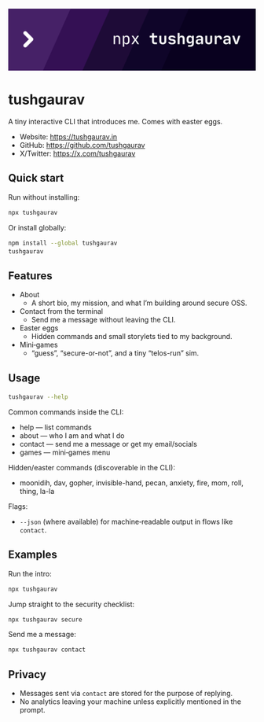 ![tushgaurav](./assets/images/banner.png)

# tushgaurav

A tiny interactive CLI that introduces me.
Comes with easter eggs.

- Website: https://tushgaurav.in
- GitHub: https://github.com/tushgaurav
- X/Twitter: https://x.com/tushgaurav

## Quick start

Run without installing:
```bash
npx tushgaurav
```

Or install globally:
```bash
npm install --global tushgaurav
tushgaurav
```

## Features

- About
  - A short bio, my mission, and what I’m building around secure OSS.
- Contact from the terminal
  - Send me a message without leaving the CLI.
- Easter eggs
  - Hidden commands and small storylets tied to my background.
- Mini‑games
  - “guess”, “secure-or-not”, and a tiny “telos-run” sim.

## Usage

```bash
tushgaurav --help
```

Common commands inside the CLI:
- help — list commands
- about — who I am and what I do
- contact — send me a message or get my email/socials
- games — mini‑games menu

Hidden/easter commands (discoverable in the CLI):
- moonidih, dav, gopher, invisible-hand, pecan, anxiety, fire, mom, roll, thing, la-la

Flags:
- `--json` (where available) for machine‑readable output in flows like `contact`.

## Examples

Run the intro:
```bash
npx tushgaurav
```

Jump straight to the security checklist:
```bash
npx tushgaurav secure
```

Send me a message:
```bash
npx tushgaurav contact
```

## Privacy

- Messages sent via `contact` are stored for the purpose of replying.
- No analytics leaving your machine unless explicitly mentioned in the prompt.